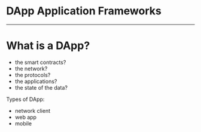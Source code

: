 # DApp Application Frameworks

---
# What is a DApp?

* the smart contracts?
* the network?
* the protocols?
* the applications?
* the state of the data?

Types of DApp:
* network client
* web app
* mobile
